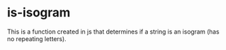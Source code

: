 # is-isogram
This is a function created in js that determines if a string is an isogram (has no repeating letters).
